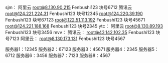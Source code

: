 sjm：
阿里云
root@8.130.90.215 Fenbushi123 块号6712
腾讯云
root@124.221.224.31 Fenbushi123 块号12345
root@124.220.39.190 Fenbushi123 块号67123
root@122.51.113.192 Fenbushi123 块号45671
root@124.221.188.168 Fenbushi123 块号2345
ytc：
阿里云
root@8.130.89.193 Fenbushi123 块号3456
mvv：
腾讯云：
root@43.142.102.35 Fenbushi123 块号7123
阿里云：
root@8.130.173.131 Fenbushi123 块号4567

服务器1：12345
服务器2：67123
服务器3：45671
服务器4：2345
服务器5：6712
服务器6：3456
服务器7：7123
服务器8：4567
